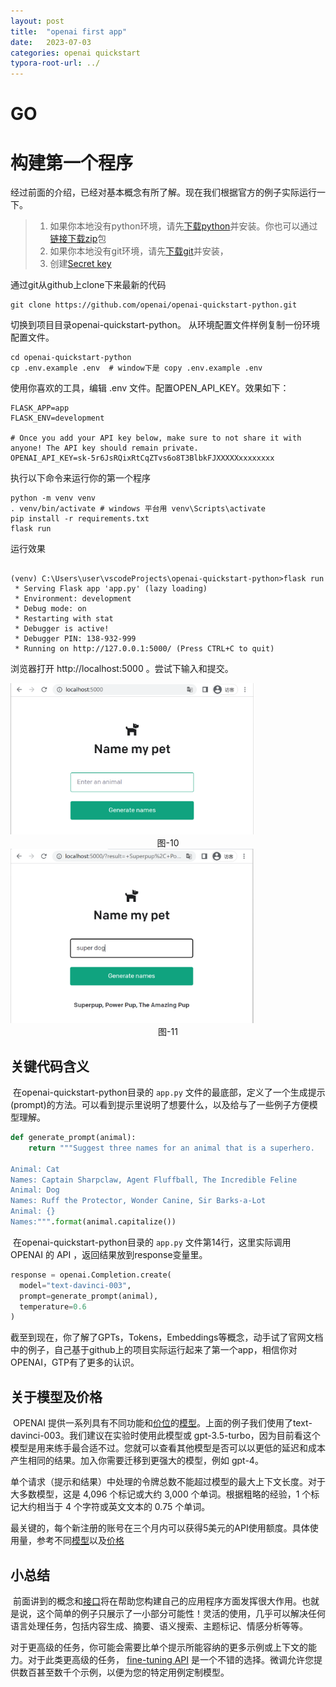 ```yaml
---
layout: post
title:  "openai first app"
date:   2023-07-03
categories: openai quickstart	
typora-root-url: ../
---
```


# GO

# 构建第一个程序

​	经过前面的介绍，已经对基本概念有所了解。现在我们根据官方的例子实际运行一下。

> 1. 如果你本地没有python环境，请先[下载python](https://www.python.org/downloads/)并安装。你也可以通过[链接下载zip](https://github.com/openai/openai-quickstart-python/archive/refs/heads/master.zip)包
> 2. 如果你本地没有git环境，请先[下载git](https://git-scm.com/downloads)并安装，
> 3. 创建[Secret key](https://platform.openai.com/account/api-keys)

通过git从github上clone下来最新的代码

```shell
git clone https://github.com/openai/openai-quickstart-python.git
```

切换到项目目录openai-quickstart-python。 从环境配置文件样例复制一份环境配置文件。

```shell
cd openai-quickstart-python
cp .env.example .env  # window下是 copy .env.example .env
```

使用你喜欢的工具，编辑 .env 文件。配置OPEN_API_KEY。效果如下：

```properties
FLASK_APP=app
FLASK_ENV=development

# Once you add your API key below, make sure to not share it with anyone! The API key should remain private.
OPENAI_API_KEY=sk-5r6JsRQixRtCqZTvs6o8T3BlbkFJXXXXXxxxxxxxx
```

执行以下命令来运行你的第一个程序

```shell
python -m venv venv
. venv/bin/activate # windows 平台用 venv\Scripts\activate
pip install -r requirements.txt 
flask run
```

运行效果

```shell

(venv) C:\Users\user\vscodeProjects\openai-quickstart-python>flask run
 * Serving Flask app 'app.py' (lazy loading)
 * Environment: development
 * Debug mode: on
 * Restarting with stat
 * Debugger is active!
 * Debugger PIN: 138-932-999
 * Running on http://127.0.0.1:5000/ (Press CTRL+C to quit)	
```

浏览器打开 http://localhost:5000 。尝试下输入和提交。

<img src="/assets/images/quick-start-10.png" style="zoom:38%;FLO" />

<center>图-10</center>

<img src="/assets/images/quick-start-11.png" alt="10" style="zoom:38%;" />

<center>图-11</center>

## 关键代码含义

​	在openai-quickstart-python目录的 `app.py` 文件的最底部，定义了一个生成提示(prompt)的方法。可以看到提示里说明了想要什么，以及给与了一些例子方便模型理解。

```python
def generate_prompt(animal):
    return """Suggest three names for an animal that is a superhero.

Animal: Cat
Names: Captain Sharpclaw, Agent Fluffball, The Incredible Feline
Animal: Dog
Names: Ruff the Protector, Wonder Canine, Sir Barks-a-Lot
Animal: {}
Names:""".format(animal.capitalize())
```

​	在openai-quickstart-python目录的 `app.py` 文件第14行，这里实际调用 OPENAI 的 API ，返回结果放到response变量里。

```python
response = openai.Completion.create(
  model="text-davinci-003",
  prompt=generate_prompt(animal),
  temperature=0.6
)
```

​	截至到现在，你了解了GPTs，Tokens，Embeddings等概念，动手试了官网文档中的例子，自己基于github上的项目实际运行起来了第一个app，相信你对OPENAI，GTP有了更多的认识。

## 关于模型及价格

​	OPENAI 提供一系列具有不同功能和[价位](https://openai.com/pricing/)的[模型](https://platform.openai.com/docs/models)。上面的例子我们使用了text-davinci-003。我们建议在实验时使用此模型或 gpt-3.5-turbo，因为目前看这个模型是用来练手最合适不过。您就可以查看其他模型是否可以以更低的延迟和成本产生相同的结果。加入你需要迁移到更强大的模型，例如 gpt-4。

​	单个请求（提示和结果）中处理的令牌总数不能超过模型的最大上下文长度。对于大多数模型，这是 4,096 个标记或大约 3,000 个单词。根据粗略的经验，1 个标记大约相当于 4 个字符或英文文本的 0.75 个单词。

​	最关键的，每个新注册的账号在三个月内可以获得5美元的API使用额度。具体使用量，参考不同[模型](https://platform.openai.com/docs/models)以及[价格](https://openai.com/pricing/)

## 小总结

​	前面讲到的概念和[接口](https://platform.openai.com/docs/api-reference/completions)将在帮助您构建自己的应用程序方面发挥很大作用。也就是说，这个简单的例子只展示了一小部分可能性！灵活的使用，几乎可以解决任何语言处理任务，包括内容生成、摘要、语义搜索、主题标记、情感分析等等。

​	对于更高级的任务，你可能会需要比单个提示所能容纳的更多示例或上下文的能力。对于此类更高级的任务， [fine-tuning API](https://platform.openai.com/docs/guides/fine-tuning) 是一个不错的选择。微调允许您提供数百甚至数千个示例，以便为您的特定用例定制模型。

